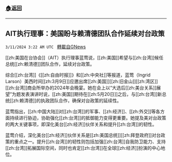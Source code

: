 ###  [:house:返回](README.md)
---


## AIT执行理事：美国盼与赖清德团队合作延续对台政策
`3/11/2024 3:22 AM UTC ` [轉載自GNews](https://gnews.org/articles/2382987)

[[zh:美国在台协会]]（AIT）执行理事蓝莺说，[[zh:美国]]希望与[[zh:台湾]]候任总统[[zh:赖清德]]团队合作，延续对台政策。

综合[[zh:台湾]]《[[zh:自由时报]]》和[[zh:中央社]]等报道，蓝莺（Ingrid Larson）美西时间[[zh:3月9日]]应邀出席[[zh:美国]][[zh:旧金山]][[zh:湾区]][[zh:台湾]]商会所举办的2024年会晚宴。她在会上以“大选后[[zh:美台关系]]展望”为题发表演讲时说，[[zh:美国]]期待在[[zh:5月20日]]之后，与[[zh:台湾]]新总统[[zh:赖清德]]的执政团队合作，确保对台政策的延续性。

蓝莺指出，[[zh:中国大陆]]对[[zh:台湾]]的军事、[[zh:经济]]、[[zh:外交]]等各方面持续进行胁迫，协助强化[[zh:台湾]]的抵御能力变得更重要。她提及美对台政策的两大关键事项，即深化美台[[zh:经济]]伙伴关系和提升[[zh:台湾]]的韧性。

蓝莺介绍，深化美台[[zh:经济]]伙伴关系是[[zh:美国总统]][[zh:拜登政府]]对台政策的重点之一。提升[[zh:台湾]]的韧性则包括加强[[zh:台湾]]自我防卫能力、支持[[zh:台湾]]拓展国际空间，同时也肯定[[zh:台湾]]在全球[[zh:经济]]扮演的中心地位。
